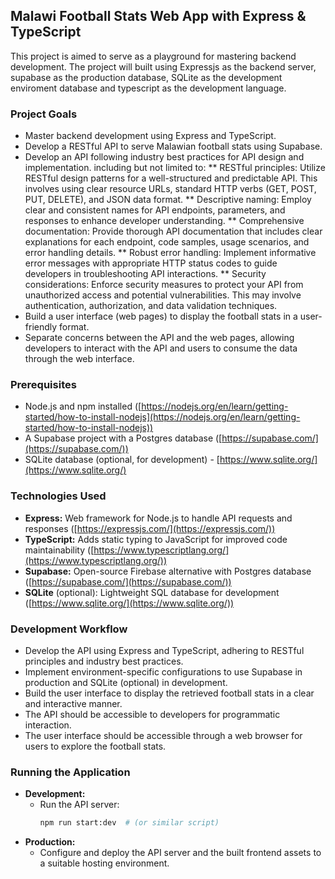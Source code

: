 ## Malawi Football Stats Web App with Express & TypeScript

This project is aimed to serve as a playground for mastering backend development. The project will built using Expressjs as the backend server, supabase as the production database, SQLite as the development enviroment database and typescript as the development language.

### Project Goals

* Master backend development using Express and TypeScript.
* Develop a RESTful API to serve Malawian football stats using Supabase.
* Develop an API following industry best practices for API design and implementation. including but not limited to:
** RESTful principles: Utilize RESTful design patterns for a well-structured and predictable API. This involves using clear resource URLs, standard HTTP verbs (GET, POST, PUT, DELETE), and JSON data format.
** Descriptive naming: Employ clear and consistent names for API endpoints, parameters, and responses to enhance developer understanding.
** Comprehensive documentation: Provide thorough API documentation that includes clear explanations for each endpoint, code samples, usage scenarios, and error handling details.
** Robust error handling: Implement informative error messages with appropriate HTTP status codes to guide developers in troubleshooting API interactions.
** Security considerations: Enforce security measures to protect your API from unauthorized access and potential vulnerabilities. This may involve authentication, authorization, and data validation techniques.
* Build a user interface (web pages) to display the football stats in a user-friendly format.
* Separate concerns between the API and the web pages, allowing developers to interact with the API and users to consume the data through the web interface.

### Prerequisites

* Node.js and npm installed ([https://nodejs.org/en/learn/getting-started/how-to-install-nodejs](https://nodejs.org/en/learn/getting-started/how-to-install-nodejs))
* A Supabase project with a Postgres database ([https://supabase.com/](https://supabase.com/))
* SQLite database (optional, for development) - [https://www.sqlite.org/](https://www.sqlite.org/)

### Technologies Used

* **Express:** Web framework for Node.js to handle API requests and responses ([https://expressjs.com/](https://expressjs.com/))
* **TypeScript:** Adds static typing to JavaScript for improved code maintainability ([https://www.typescriptlang.org/](https://www.typescriptlang.org/))
* **Supabase:** Open-source Firebase alternative with Postgres database ([https://supabase.com/](https://supabase.com/))
* **SQLite** (optional): Lightweight SQL database for development ([https://www.sqlite.org/](https://www.sqlite.org/))

### Development Workflow

* Develop the API using Express and TypeScript, adhering to RESTful principles and industry best practices.
* Implement environment-specific configurations to use Supabase in production and SQLite (optional) in development.
* Build the user interface to display the retrieved football stats in a clear and interactive manner.
* The API should be accessible to developers for programmatic interaction.
* The user interface should be accessible through a web browser for users to explore the football stats.


### Running the Application

* **Development:**
  * Run the API server:
    ```bash
    npm run start:dev  # (or similar script)
    ```
* **Production:**
  * Configure and deploy the API server and the built frontend assets to a suitable hosting environment.
